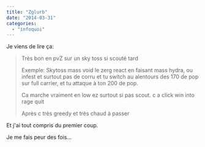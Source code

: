 ```yaml
---
title: "Zglurb"
date: "2014-03-31"
categories: 
  - "infoquoi"
---
```


Je viens de lire ça:

> Très bon en pvZ sur un sky toss si scouté tard
> 
> Exemple: Skytoss mass void le zerg react en faisant mass hydra, ou infest et surtout pas de corru et tu switch au alentours des 170 de pop sur full carrier, et tu attaque à ton 200 de pop.
> 
> Ca marche vraiment en low ez surtout si pas scout. c a click win into rage quit
> 
> Après c très greedy et très chaud à passer

Et j'ai tout compris du premier coup.

Je me fais peur des fois...
